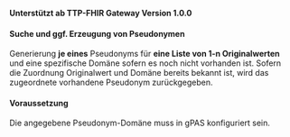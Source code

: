 **Unterstützt ab TTP-FHIR Gateway Version 1.0.0**

#### Suche und ggf. Erzeugung von Pseudonymen
Generierung **je eines** Pseudonyms für **eine Liste von 1-n Originalwerten** und eine spezifische Domäne sofern es noch nicht vorhanden ist. Sofern die Zuordnung Originalwert und Domäne bereits bekannt ist, wird das zugeordnete vorhandene Pseudonym zurückgegeben.

#### Voraussetzung
Die angegebene Pseudonym-Domäne muss in gPAS konfiguriert sein.
